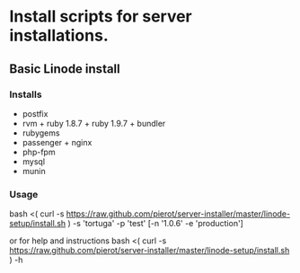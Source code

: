 Install scripts for server installations.
=========================================

Basic Linode install
-------------------
### Installs
* postfix
* rvm + ruby 1.8.7 + ruby 1.9.7 + bundler
* rubygems
* passenger + nginx
* php-fpm
* mysql
* munin

### Usage
bash <( curl -s https://raw.github.com/pierot/server-installer/master/linode-setup/install.sh ) -s 'tortuga' -p 'test' [-n '1.0.6' -e 'production']

or for help and instructions
bash <( curl -s https://raw.github.com/pierot/server-installer/master/linode-setup/install.sh ) -h
